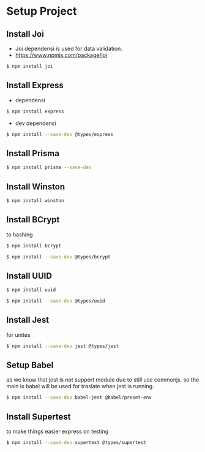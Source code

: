 # Setup Project

##  Install Joi

- Joi dependensi is used for data validation.
- https://www.npmjs.com/package/joi

```bash
$ npm install joi
```

## Install Express

- dependensi

```bash
$ npm install express
```

- dev dependensi

```bash
$ npm install --save-dev @types/express
```
## Install Prisma

```bash
$ npm install prisma --save-dev
```

## Install Winston

```bash
$ npm install winston
```

## Install BCrypt

to hashing

```bash
$ npm install bcrypt
```

```bash
$ npm install --save-dev @types/bcrypt
```

## Install UUID

```bash
$ npm install uuid
```

```bash
$ npm install --save-dev @types/uuid
```

## Install Jest

for unites

```bash
$ npm install --save-dev jest @types/jest
```

## Setup Babel

as we know that jest is not support module due to still use commonjs. so the main is babel will be used for traslate when jest is running.

```bash
$ npm install --save-dev babel-jest @babel/preset-env
```

## Install Supertest

to make things easier express on testing

```bash
$ npm install --save-dev supertest @types/supertest
```